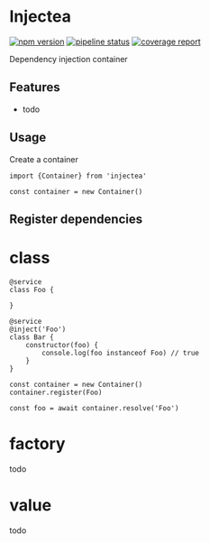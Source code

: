 # Injectea
[![npm version](https://img.shields.io/npm/v/injectea.svg)](https://www.npmjs.com/package/injectea)  [![pipeline status](https://gitlab.com/abeliam/injectea/badges/master/pipeline.svg)](https://gitlab.com/abeliam/injectea/commits/master) [![coverage report](https://gitlab.com/abeliam/injectea/badges/master/coverage.svg)](https://gitlab.com/abeliam/injectea/commits/master)

Dependency injection container

## Features
- todo

## Usage
Create a container
```
import {Container} from 'injectea'

const container = new Container()
```

## Register dependencies
# class
```
@service
class Foo {

}

@service
@inject('Foo')
class Bar {
    constructor(foo) {
        console.log(foo instanceof Foo) // true
    }
}

const container = new Container()
container.register(Foo)

const foo = await container.resolve('Foo')
```

# factory
todo

# value
todo
